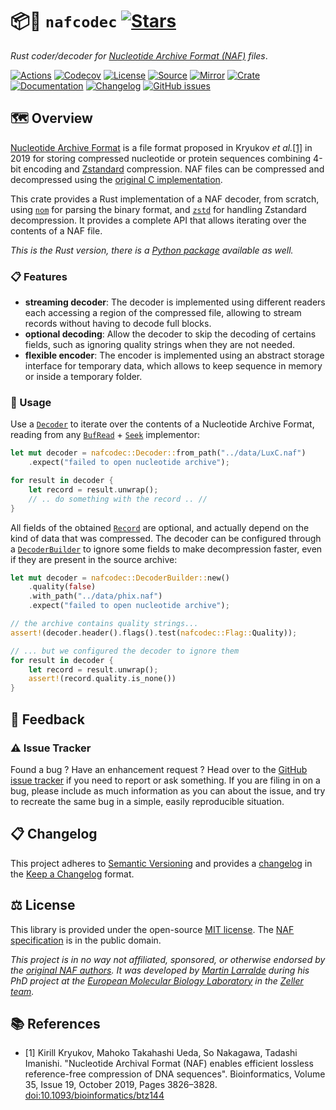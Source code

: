 # 📦🧬 `nafcodec` [![Stars](https://img.shields.io/github/stars/althonos/nafcodec.svg?style=social&maxAge=3600&label=Star)](https://github.com/althonos/nafcodec/stargazers)

*Rust coder/decoder for [Nucleotide Archive Format (NAF)](https://github.com/KirillKryukov/naf) files*.

[![Actions](https://img.shields.io/github/actions/workflow/status/althonos/nafcodec/rust.yml?branch=main&style=flat-square&maxAge=600)](https://github.com/althonos/nafcodec/actions)
[![Codecov](https://img.shields.io/codecov/c/gh/althonos/nafcodec/master.svg?style=flat-square&maxAge=600)](https://app.codecov.io/gh/althonos/nafcodec)
[![License](https://img.shields.io/badge/license-MIT-blue.svg?style=flat-square&maxAge=2678400)](https://choosealicense.com/licenses/mit/)
[![Source](https://img.shields.io/badge/source-GitHub-303030.svg?maxAge=2678400&style=flat-square)](https://github.com/althonos/nafcodec)
[![Mirror](https://img.shields.io/badge/mirror-EMBL-009f4d?style=flat-square&maxAge=2678400)](https://git.embl.de/larralde/nafcodec/)
[![Crate](https://img.shields.io/crates/v/nafcodec.svg?maxAge=600&style=flat-square)](https://crates.io/crates/nafcodec)
[![Documentation](https://img.shields.io/badge/docs.rs-latest-4d76ae.svg?maxAge=2678400&style=flat-square)](https://docs.rs/nafcodec)
[![Changelog](https://img.shields.io/badge/keep%20a-changelog-8A0707.svg?maxAge=2678400&style=flat-square)](https://github.com/althonos/nafcodec/blob/master/CHANGELOG.md)
[![GitHub issues](https://img.shields.io/github/issues/althonos/nafcodec.svg?style=flat-square&maxAge=600)](https://github.com/althonos/nafcodec/issues)


## 🗺️ Overview

[Nucleotide Archive Format](https://github.com/KirillKryukov/naf) is a file
format proposed in Kryukov *et al.*[\[1\]](#ref1) in 2019 for storing
compressed nucleotide or protein sequences combining 4-bit encoding and
[Zstandard](https://github.com/facebook/zstd) compression. NAF files can
be compressed and decompressed using the
[original C implementation](https://kirill-kryukov.com/study/naf).

This crate provides a Rust implementation of a NAF decoder, from scratch,
using [`nom`](https://crates.io/crates/nom) for parsing the binary format, 
and [`zstd`](https://crates.io/crates/zstd) for handling Zstandard 
decompression. It provides a complete API that allows iterating over
the contents of a NAF file.

*This is the Rust version, there is a [Python package](https://pypi.org/project/nafcodec) available as well.*

### 📋 Features

- **streaming decoder**: The decoder is implemented using different readers
  each accessing a region of the compressed file, allowing to stream records
  without having to decode full blocks.
- **optional decoding**: Allow the decoder to skip the decoding of certains
  fields, such as ignoring quality strings when they are not needed.
- **flexible encoder**: The encoder is implemented using an abstract storage
  interface for temporary data, which allows to keep sequence in memory or
  inside a temporary folder.

### 🔌 Usage

Use a [`Decoder`](https://docs.rs/nafcodec/latest/nafcodec/struct.Decoder.html) 
to iterate over the contents of a Nucleotide Archive Format,
reading from any [`BufRead`](https://doc.rust-lang.org/nightly/std/io/trait.BufRead.html) +
[`Seek`](https://doc.rust-lang.org/nightly/std/io/trait.Seek.html) implementor:

```rust
let mut decoder = nafcodec::Decoder::from_path("../data/LuxC.naf")
    .expect("failed to open nucleotide archive");

for result in decoder {
    let record = result.unwrap();
    // .. do something with the record .. //
}
```

All fields of the obtained [`Record`](https://docs.rs/nafcodec/latest/nafcodec/data/struct.Record.html) 
are optional, and actually depend on the kind of data that was compressed. 
The decoder can be configured through a 
[`DecoderBuilder`](https://docs.rs/nafcodec/latest/nafcodec/struct.DecoderBuilder.html) 
to ignore some fields to make decompression faster, even if they are present 
in the source archive:

```rust
let mut decoder = nafcodec::DecoderBuilder::new()
    .quality(false)
    .with_path("../data/phix.naf")
    .expect("failed to open nucleotide archive");

// the archive contains quality strings...
assert!(decoder.header().flags().test(nafcodec::Flag::Quality));

// ... but we configured the decoder to ignore them
for result in decoder {
    let record = result.unwrap();
    assert!(record.quality.is_none())
}
```

<!-- ## 🔍 See Also -->

## 💭 Feedback

### ⚠️ Issue Tracker

Found a bug ? Have an enhancement request ? Head over to the 
[GitHub issue tracker](https://github.com/althonos/nafcodec/issues) if you 
need to report or ask something. If you are filing in on a bug, please include 
as much information as you can about the issue, and try to recreate the same 
bug in a simple, easily reproducible situation.

<!-- ### 🏗️ Contributing

Contributions are more than welcome! See [`CONTRIBUTING.md`](https://github.com/althonos/nafcodec/blob/master/CONTRIBUTING.md) for more details. -->


## 📋 Changelog

This project adheres to [Semantic Versioning](http://semver.org/spec/v2.0.0.html)
and provides a [changelog](https://github.com/althonos/nafcodec/blob/master/CHANGELOG.md)
in the [Keep a Changelog](http://keepachangelog.com/en/1.0.0/) format.

## ⚖️ License

This library is provided under the open-source
[MIT license](https://choosealicense.com/licenses/mit/). The
[NAF specification](https://github.com/KirillKryukov/naf/blob/master/NAFv2.pdf)
is in the public domain.

*This project is in no way not affiliated, sponsored, or otherwise endorsed
by the [original NAF authors](https://github.com/KirillKryukov). It was
developed by [Martin Larralde](https://github.com/althonos/) during his PhD
project at the [European Molecular Biology Laboratory](https://www.embl.de/)
in the [Zeller team](https://github.com/zellerlab).*

## 📚 References

- <a id="ref1">\[1\]</a> Kirill Kryukov, Mahoko Takahashi Ueda, So Nakagawa, Tadashi Imanishi. "Nucleotide Archival Format (NAF) enables efficient lossless reference-free compression of DNA sequences". Bioinformatics, Volume 35, Issue 19, October 2019, Pages 3826–3828. [doi:10.1093/bioinformatics/btz144](https://doi.org/10.1093/bioinformatics/btz144)
